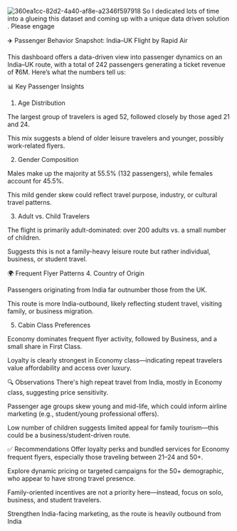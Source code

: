 ![360ea1cc-82d2-4a40-af8e-a2346f597918](https://github.com/user-attachments/assets/3928c036-73b5-4a7f-9c24-b896a09bc24d)
So I dedicated  lots of time into a glueing this dataset and coming up with a unique data driven solution . Please engage 

✈️ Passenger Behavior Snapshot: India–UK Flight by Rapid Air

This dashboard offers a data-driven view into passenger dynamics on an India–UK route, with a total of 242 passengers generating a ticket revenue of ₹6M. Here’s what the numbers tell us:

📊 Key Passenger Insights
1. Age Distribution

The largest group of travelers is aged 52, followed closely by those aged 21 and 24.

This mix suggests a blend of older leisure travelers and younger, possibly work-related flyers.

2. Gender Composition

Males make up the majority at 55.5% (132 passengers), while females account for 45.5%.

This mild gender skew could reflect travel purpose, industry, or cultural travel patterns.

3. Adult vs. Child Travelers

The flight is primarily adult-dominated: over 200 adults vs. a small number of children.

Suggests this is not a family-heavy leisure route but rather individual, business, or student travel.

🌍 Frequent Flyer Patterns
4. Country of Origin

Passengers originating from India far outnumber those from the UK.

This route is more India-outbound, likely reflecting student travel, visiting family, or business migration.

5. Cabin Class Preferences

Economy dominates frequent flyer activity, followed by Business, and a small share in First Class.

Loyalty is clearly strongest in Economy class—indicating repeat travelers value affordability and access over luxury.

🔍 Observations
There's high repeat travel from India, mostly in Economy class, suggesting price sensitivity.

Passenger age groups skew young and mid-life, which could inform airline marketing (e.g., student/young professional offers).

Low number of children suggests limited appeal for family tourism—this could be a business/student-driven route.

✅ Recommendations
Offer loyalty perks and bundled services for Economy frequent flyers, especially those traveling between 21–24 and 50+.

Explore dynamic pricing or targeted campaigns for the 50+ demographic, who appear to have strong travel presence.

Family-oriented incentives are not a priority here—instead, focus on solo, business, and student travelers.

Strengthen India-facing marketing, as the route is heavily outbound from India
